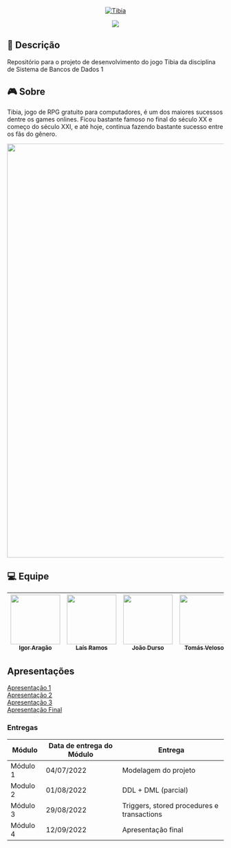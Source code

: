 <p align="center">
    <a href="https://www.tibia.com/mmorpg/free-multiplayer-online-role-playing-game.php"><img src="https://user-images.githubusercontent.com/69814362/177208866-0d9c5e6c-b827-46b8-99e9-37abf1457123.png" alt="Tibia"></a>
</p>

<p align="center">
    <img src="http://img.shields.io/static/v1?label=STATUS&message=EM%20DESENVOLVIMENTO&color=RED&style=for-the-badge"/>
</p>

## :page_facing_up: Descrição

Repositório para o projeto de desenvolvimento do jogo Tibia da disciplina de Sistema de Bancos de Dados 1

## :video_game: Sobre

Tibia, jogo de RPG gratuito para computadores, é um dos maiores sucessos dentre os games onlines. Ficou bastante famoso no final do século XX e começo do século XXI, e até hoje, continua fazendo bastante sucesso entre os fãs do gênero.

<p align="center">
    <img src= './assets/images/tibiatrailer.gif' width=960 heigth=540>
</p>

## :computer: Equipe

| [<img src="https://avatars.githubusercontent.com/u/18501566?v=4" width=115><br><sub>Igor Aragão</sub>](https://github.com/roginaldosemog) | [<img src="https://avatars.githubusercontent.com/u/38669960?v=4" width=115><br><sub>Laís Ramos</sub>](https://github.com/laisramos123) | [<img src="https://avatars.githubusercontent.com/u/69814362?v=4" width=115><br><sub>João Durso</sub>](https://github.com/jvsdurso) | [<img src="https://avatars.githubusercontent.com/u/48571671?v=4" width=115><br><sub>Tomás Veloso</sub>](https://github.com/tomasvelos0) |
| :---------------------------------------------------------------------------------------------------------------------------------------: | :------------------------------------------------------------------------------------------------------------------------------------: | :--------------------------------------------------------------------------------------------------------------------------------: | --------------------------------------------------------------------------------------------------------------------------------------- |

## Apresentações

<a href="https://youtu.be/wiYG0gk0bEo">Apresentação 1</a> <br>
<a href="https://youtu.be/NJ8ImUSgdxc">Apresentação 2</a> <br>
<a href="https://youtu.be/w1XXsyjCZAs">Apresentação 3</a> <br>
<a href="https://youtu.be/Nng0YfQiavg">Apresentação Final</a> <br>

### Entregas

| Módulo   | Data de entrega do Módulo | Entrega                                    |
| -------- | ------------------------- | ------------------------------------------ |
| Módulo 1 | 04/07/2022                | Modelagem do projeto                       |
| Modulo 2 | 01/08/2022                | DDL + DML (parcial)                        |
| Módulo 3 | 29/08/2022                | Triggers, stored procedures e transactions |
| Módulo 4 | 12/09/2022                | Apresentação final                         |
